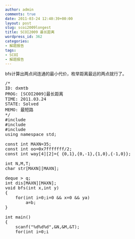 ```yaml
---
author: admin
comments: true
date: 2011-03-24 12:40:39+00:00
layout: post
slug: scoi2009longest
title: SCOI2009 最长距离
wordpress_id: 362
categories:
- 解题报告
tags:
- SCOI
- 解题报告
---
```


bfs计算出两点间连通的最小代价，枚举距离最远的两点就行了。
<pre lang='CPP'>
/*
ID: dxmtb
PROG: [SCOI2009]最长距离
TIME: 2011.03.24
STATE: Solved
MEMO: 最短路
*/
#include <cstdio>
#include <queue>
#include <cmath>
using namespace std;

const int MAXN=35;
const int oo=0x7fffffff/2;
const int way[4][2]={ {0,1},{0,-1},{1,0},{-1,0}};

int N,M,T;
char str[MAXN][MAXN];

deque<pair<int,int> > q;
int dis[MAXN][MAXN];
void bfs(int x,int y)
{
	for(int i=0;i<N;i++)
		for(int j=0;j<M;j++)
			dis[i][j]=oo;
	dis[x][y]=(str[x][y]=='1');
	q.push_back(make_pair(x,y));
	while(q.size())
	{
		int nx=q.front().first,ny=q.front().second;
		q.pop_front();
		for(int i=0;i<4;i++)
		{
			x=nx+way[i][0],y=ny+way[i][1];
			if (x>=0 && x<N && y>=0 && y<M && dis[x][y]==oo)
			{
				dis[x][y]=dis[nx][ny]+(str[x][y]=='1');
				if (dis[x][y]<=T)
				{
					if (q.empty() || dis[x][y]<=dis[q.front().first][q.front().second])
						q.push_front(make_pair(x,y));
					else 
						q.push_back(make_pair(x,y));
				}
			}
		}
	}
}

double getdis(int a,int b,int c,int d)
{
	int x=a-c,y=b-d;
	return sqrt(x*x+y*y);
}

void Max(double &a,const double &b)
{
	if (b>a)
		a=b;
}

int main()
{
	scanf("%d%d%d",&N,&M,&T);
	for(int i=0;i<N;i++)
		scanf(" %s",str[i]);
	double re=0;
	for(int i=0;i<N;i++)
		for(int j=0;j<M;j++)
		{
			bfs(i,j);
			for(int x=0;x<N;x++)
				for(int y=0;y<M;y++)
					if (dis[x][y]<=T)
						Max(re,getdis(i,j,x,y));
		}
	printf("%.6lf\n",re);
	return 0;
}
</pre>